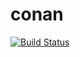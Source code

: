 # conan
[![Build Status](https://travis-ci.org/DevAndreas/asterisk.svg?branch=master)](https://travis-ci.org/DevAndreas/asterisk)
